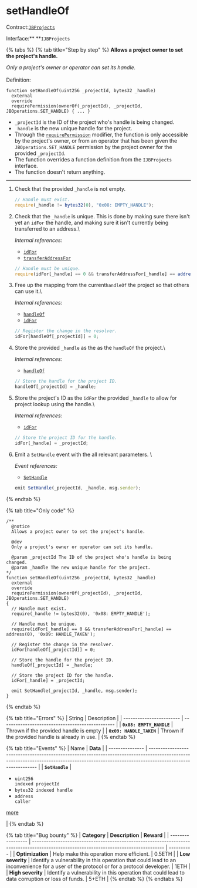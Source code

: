 # setHandleOf

Contract:[`JBProjects`](../)

Interface:** **`IJBProjects`

{% tabs %}
{% tab title="Step by step" %}
**Allows a project owner to set the project's handle.**

_Only a project's owner or operator can set its handle._\
\
Definition:

```solidity
function setHandleOf(uint256 _projectId, bytes32 _handle)
  external
  override
  requirePermission(ownerOf(_projectId), _projectId, JBOperations.SET_HANDLE) { ... }
```

* `_projectId` is the ID of the project who's handle is being changed.
* `_handle` is the new unique handle for the project.
* Through the [`requirePermission`](../../jboperatable/modifiers/requirepermission.md) modifier, the function is only accessible by the project's owner, or from an operator that has been given the `JBOperations.SET_HANDLE` permission by the project owner for the provided `_projectId`.
* The function overrides a function definition from the `IJBProjects` interface.
* The function doesn't return anything.

****

1.  Check that the provided `_handle` is not empty.

    ```javascript
    // Handle must exist.
    require(_handle != bytes32(0), "0x08: EMPTY_HANDLE");
    ```


2.  Check that the `_handle` is unique. This is done by making sure there isn't yet an `idFor` the handle, and making sure it isn't currently being transferred to an address.\


    _Internal references:_

    * [`idFor`](../properties/idfor.md)
    * [`transferAddressFor`](../properties/transferaddressfor.md)

    ```javascript
    // Handle must be unique.
    require(idFor[_handle] == 0 && transferAddressFor[_handle] == address(0), '0x09: HANDLE_TAKEN');
    ```


3.  Free up the mapping from the current`handleOf` the project so that others can use it.\


    _Internal references:_

    * [`handleOf`](../properties/handleof.md)
    * [`idFor`](../properties/idfor.md)

    ```javascript
    // Register the change in the resolver.
    idFor[handleOf[_projectId]] = 0;
    ```


4.  Store the provided `_handle` as the as the `handleOf` the project.\


    _Internal references:_

    * [`handleOf`](../properties/handleof.md)

    ```javascript
    // Store the handle for the project ID.
    handleOf[_projectId] = _handle;
    ```


5.  Store the project's ID as the `idFor` the provided `_handle` to allow for project lookup using the handle.\


    _Internal references:_

    * [`idFor`](../properties/idfor.md)

    ```javascript
    // Store the project ID for the handle.
    idFor[_handle] = _projectId;
    ```


6.  Emit a `SetHandle` event with the all relevant parameters. \


    _Event references:_

    * [`SetHandle`](../events/sethandle.md) 

    ```javascript
    emit SetHandle(_projectId, _handle, msg.sender);
    ```
{% endtab %}

{% tab title="Only code" %}
```solidity
/**
  @notice 
  Allows a project owner to set the project's handle.

  @dev 
  Only a project's owner or operator can set its handle.

  @param _projectId The ID of the project who's handle is being changed.
  @param _handle The new unique handle for the project.
*/
function setHandleOf(uint256 _projectId, bytes32 _handle)
  external
  override
  requirePermission(ownerOf(_projectId), _projectId, JBOperations.SET_HANDLE)
{
  // Handle must exist.
  require(_handle != bytes32(0), '0x08: EMPTY_HANDLE');

  // Handle must be unique.
  require(idFor[_handle] == 0 && transferAddressFor[_handle] == address(0), '0x09: HANDLE_TAKEN');

  // Register the change in the resolver.
  idFor[handleOf[_projectId]] = 0;

  // Store the handle for the project ID.
  handleOf[_projectId] = _handle;

  // Store the project ID for the handle.
  idFor[_handle] = _projectId;

  emit SetHandle(_projectId, _handle, msg.sender);
}
```
{% endtab %}

{% tab title="Errors" %}
| String                   | Description                                      |
| ------------------------ | ------------------------------------------------ |
| **`0x08: EMPTY_HANDLE`** | Thrown if the provided handle is empty           |
| **`0x09: HANDLE_TAKEN`** | Thrown if the provided handle is already in use. |
{% endtab %}

{% tab title="Events" %}
| Name            | **Data**                                                                                                                                                                                   |
| --------------- | ------------------------------------------------------------------------------------------------------------------------------------------------------------------------------------------ |
| **`SetHandle`** | <ul><li><code>uint256 indexed projectId</code> </li><li><code>bytes32 indexed handle</code> </li><li><code>address caller</code></li></ul><p><a href="../events/sethandle.md">more</a></p> |
{% endtab %}

{% tab title="Bug bounty" %}
| **Category**      | **Description**                                                                                                                        | **Reward** |
| ----------------- | -------------------------------------------------------------------------------------------------------------------------------------- | ---------- |
| **Optimization**  | Help make this operation more efficient.                                                                                               | 0.5ETH     |
| **Low severity**  | Identify a vulnerability in this operation that could lead to an inconvenience for a user of the protocol or for a protocol developer. | 1ETH       |
| **High severity** | Identify a vulnerability in this operation that could lead to data corruption or loss of funds.                                        | 5+ETH      |
{% endtab %}
{% endtabs %}





